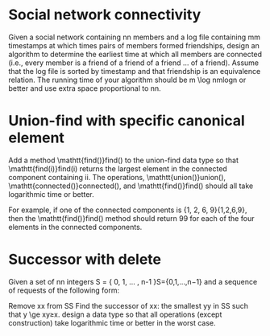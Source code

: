 # Social network connectivity
Given a social network containing nn members and a log file containing mm timestamps at which times pairs of members formed friendships, design an algorithm to determine the earliest time at which all members are connected (i.e., every member is a friend of a friend of a friend ... of a friend). Assume that the log file is sorted by timestamp and that friendship is an equivalence relation. The running time of your algorithm should be m \log nmlogn or better and use extra space proportional to nn.

# Union-find with specific canonical element
Add a method \mathtt{find()}find() to the union-find data type so that \mathtt{find(i)}find(i) returns the largest element in the connected component containing ii. The operations, \mathtt{union()}union(), \mathtt{connected()}connected(), and \mathtt{find()}find() should all take logarithmic time or better.

For example, if one of the connected components is \{1, 2, 6, 9\}{1,2,6,9}, then the \mathtt{find()}find() method should return 99 for each of the four elements in the connected components.

# Successor with delete
Given a set of nn integers S = \{ 0, 1, ... , n-1 \}S={0,1,...,n−1} and a sequence of requests of the following form:

Remove xx from SS
Find the successor of xx: the smallest yy in SS such that y \ge xy≥x.
design a data type so that all operations (except construction) take logarithmic time or better in the worst case.
